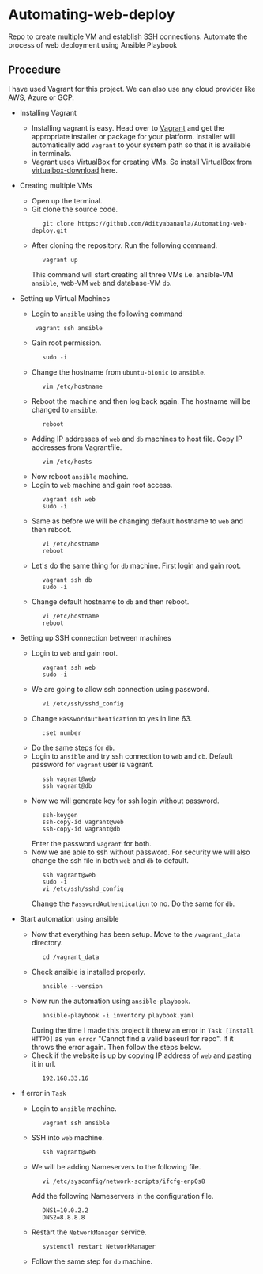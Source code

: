 # Automating-web-deploy
Repo to create multiple VM and establish SSH connections. Automate the process of web deployment using Ansible Playbook
## Procedure ##

I have used Vagrant for this project. We can also use any cloud provider like AWS, Azure or GCP.

* Installing Vagrant
    * Installing vagrant is easy. Head over to [Vagrant](https://www.vagrantup.com/downloads) and get the appropriate installer or package for your platform.
      Installer will automatically add `vagrant` to your system path so that it is available in terminals.
    * Vagrant uses VirtualBox for creating VMs. So install VirtualBox from [virtualbox-download](https://www.virtualbox.org/wiki/Downloads) here.

* Creating multiple VMs
    * Open up the terminal.
    * Git clone the source code.
        ```
           git clone https://github.com/Adityabanaula/Automating-web-deploy.git
        ```
    * After cloning the repository. Run the following command.
        ```
           vagrant up
        ```
      This command will start creating all three VMs i.e. ansible-VM `ansible`, web-VM `web` and database-VM `db`.
    
* Setting up Virtual Machines
    
    * Login to `ansible` using the following command
        ```
	     vagrant ssh ansible
        ```
    * Gain root permission.
        ```
           sudo -i
        ```
    * Change the hostname from `ubuntu-bionic` to `ansible`.
        ```
           vim /etc/hostname
        ```
    * Reboot the machine and then log back again. The hostname will be changed to `ansible`.
        ```
           reboot
        ```
    * Adding IP addresses of `web` and `db` machines to host file. Copy IP addresses from Vagrantfile.
        ```
           vim /etc/hosts
        ```
    * Now reboot `ansible` machine.
    * Login to `web` machine and gain root access.
        ```
           vagrant ssh web
           sudo -i
        ```
    * Same as before we will be changing default hostname to `web` and then reboot.
        ```
           vi /etc/hostname
           reboot
       ```
    * Let's do the same thing for `db` machine. First login and gain root.
       ``` 
          vagrant ssh db
          sudo -i
       ```
    * Change default hostname to `db` and then reboot.
       ```
          vi /etc/hostname
          reboot
       ```

* Setting up SSH connection between machines
    
    * Login to `web` and gain root.
       ```
          vagrant ssh web
          sudo -i
       ```
    * We are going to allow ssh connection using password.
       ```
          vi /etc/ssh/sshd_config
       ```
    * Change `PasswordAuthentication` to yes in line 63.
       ```
          :set number
       ```
    * Do the same steps for `db`.
    * Login to `ansible` and try ssh connection to `web` and `db`. Default password for `vagrant` user is vagrant.
       ```
          ssh vagrant@web
          ssh vagrant@db
       ```
    * Now we will generate key for ssh login without password.
       ```
          ssh-keygen
          ssh-copy-id vagrant@web
          ssh-copy-id vagrant@db
       ```
      Enter the password `vagrant` for both.
    * Now we are able to ssh without password. For security we will also change the ssh file in both `web` and `db` to default.
       ```
          ssh vagrant@web
          sudo -i
          vi /etc/ssh/sshd_config
       ```
      Change the `PasswordAuthentication` to no. Do the same for `db`.
     
* Start automation using ansible
    * Now that everything has been setup. Move to the `/vagrant_data` directory.
       ```
          cd /vagrant_data
       ```
    * Check ansible is installed properly.
       ```
          ansible --version
       ```
    * Now run the automation using `ansible-playbook`.
       ```
          ansible-playbook -i inventory playbook.yaml
       ```
      During the time I made this project it threw an error in `Task [Install HTTPD]` as `yum error` "Cannot find a valid baseurl for repo". If it throws the error again. Then follow the steps below.
    * Check if the website is up by copying IP address of `web` and pasting it in url.
       ```
          192.168.33.16
       ```

* If error in `Task`
      
    * Login to `ansible` machine.
       ```
          vagrant ssh ansible
       ```
    * SSH into `web` machine.
       ```
          ssh vagrant@web
       ```
    * We will be adding Nameservers to the following file.
       ```
          vi /etc/sysconfig/network-scripts/ifcfg-enp0s8
       ```
      Add the following Nameservers in the configuration file.
       ```
          DNS1=10.0.2.2
          DNS2=8.8.8.8
       ```
    * Restart the `NetworkManager` service.
       ```
          systemctl restart NetworkManager
       ```
    * Follow the same step for `db` machine.



